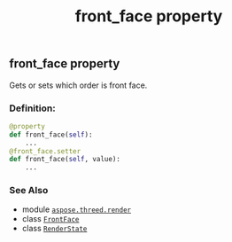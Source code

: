 ﻿---
title: front_face property
second_title: Aspose.3D for Python via .NET API References
description: 
type: docs
weight: 120
url: /python-net/aspose.threed.render/renderstate/front_face/
is_root: false
---

## front_face property


Gets or sets which order is front face.
### Definition:
```python
@property
def front_face(self):
    ...
@front_face.setter
def front_face(self, value):
    ...
```

### See Also
* module [`aspose.threed.render`](../../)
* class [`FrontFace`](/3d/python-net/aspose.threed.render/frontface)
* class [`RenderState`](/3d/python-net/aspose.threed.render/renderstate)
